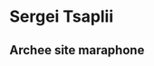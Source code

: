 # Sergei Tsaplii

## Archee site maraphone

[Ссылка на Github Pages]: https://sergeitsaplii.github.io/archeev-site/
